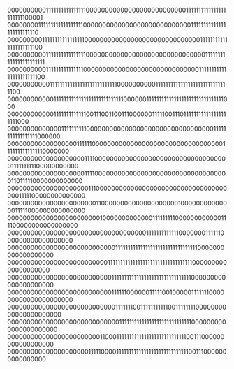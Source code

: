 00000000001111111111111111000000000000000000000000001111111111111111111111100001
00000000111111111111111111000000000000000000000000000011111111111111111111111110
00000000011111111111111111000000000000000000000000000000111111111111111111111100
00000000001111111111111111000000000000000000000000000000011111111111111111111111
00000000001111111111111110000000000000000000000000000001111111111111111111111100
00000000000111111111111111111111111111000000000011111111111111111111111111111100
00000000000011111111111111111111111111110000001111111111111111111111111111111000
00000000000011111111111110011100110011100000011111001110111111111111111111111000
00000000000000111111111100000000000000000000000000000000011111111111111111000000
00000000000000000011111100000000000000000000000000000000001111111111111110000000
00000000000000000000111100000000000000000000000000000000000111111111100000000000
00000000000000000000111100000000000000000000000000000000000110111110000000000000
00000000000000000000011100000000000000000000000000000000000001111100000000000000
00000000000000000000000110000000000000000000010000000000000011111000000000000000
00000000000000000000000010000000000000111111111000000000000111100000000000000000
00000000000000000000000000000000000011111111111110000000111111000000000000000000
00000000000000000000000000001111111111111111111111111111111110000000000000000000
00000000000000000000000000111111111111111111111111111111111100000000000000000000
00000000000000000000000000011111111111111111111111111111111000000000000000000000
00000000000000000000000000011111100000011111001000001111111000000000000000000000
00000000000000000000000000001111111001111111111100111111110000000000000000000000
00000000000000000000000000000111111111111111111111111111110000000000000000000000
00000000000000000000000011000111111111111111111111111111100111000000000000000000
00000000000000000000011111000011111111111111111111111111111001110000000000000000
